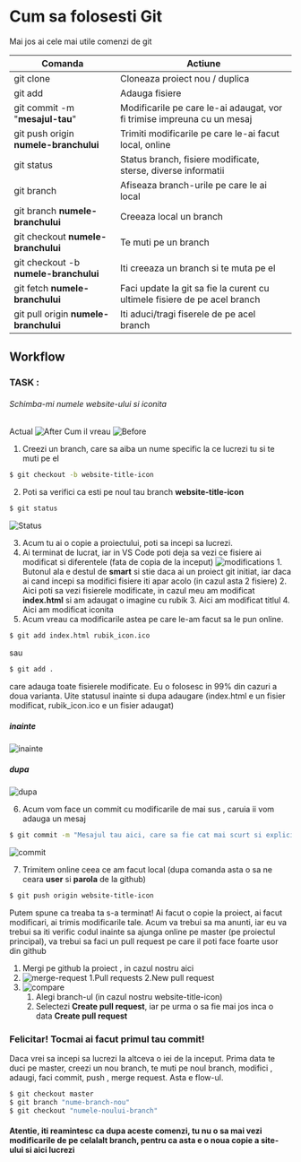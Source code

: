# Cum sa folosesti Git

Mai jos ai cele mai utile comenzi de git

| Comanda                               | Actiune                                                                   |
| ------------------------------------- | ------------------------------------------------------------------------- |
| git clone                             | Cloneaza proiect nou / duplica                                            |
| git add                               | Adauga fisiere                                                            |
| git commit -m "**mesajul-tau**"       | Modificarile pe care le-ai adaugat, vor fi trimise impreuna cu un mesaj   |
| git push origin **numele-branchului** | Trimiti modificarile pe care le-ai facut local, online                    |
| git status                            | Status branch, fisiere modificate, sterse, diverse informatii             |
| git branch                            | Afiseaza branch-urile pe care le ai local                                 |
| git branch **numele-branchului**      | Creeaza local un branch                                                   |
| git checkout **numele-branchului**    | Te muti pe un branch                                                      |
| git checkout -b **numele-branchului** | Iti creeaza un branch si te muta pe el                                    |
| git fetch **numele-branchului**       | Faci update la git sa fie la curent cu ultimele fisiere de pe acel branch |
| git pull origin **numele-branchului** | Iti aduci/tragi fiserele de pe acel branch                                |

## Workflow

### **TASK** :

###### Schimba-mi numele website-ului si iconita

Actual
![After](https://i.ibb.co/prP5KFV/before.png)
Cum il vreau
![Before](https://i.ibb.co/1JGkQ8n/after.png)

1. Creezi un branch, care sa aiba un nume specific la ce lucrezi tu si te muti pe el

```sh
$ git checkout -b website-title-icon
```

2. Poti sa verifici ca esti pe noul tau branch **website-title-icon**

```sh
$ git status
```

![Status](https://i.ibb.co/QHdW4M9/screen-1.png)

3. Acum tu ai o copie a proiectului, poti sa incepi sa lucrezi.
4. Ai terminat de lucrat, iar in VS Code poti deja sa vezi ce fisiere ai modificat si diferentele (fata de copia de la inceput)
   ![modifications](https://i.ibb.co/y4jcQBg/mura-in-gura.png) 1. Butonul ala e destul de **smart** si stie daca ai un proiect git initiat, iar daca ai cand incepi sa modifici fisiere iti apar acolo (in cazul asta 2 fisiere) 2. Aici poti sa vezi fisierele modificate, in cazul meu am modificat **index.html** si am adaugat o imagine cu rubik 3. Aici am modificat titlul 4. Aici am modificat iconita
5. Acum vreau ca modificarile astea pe care le-am facut sa le pun online.

```sh
$ git add index.html rubik_icon.ico
```

sau

```sh
$ git add .
```

care adauga toate fisierele modificate. Eu o folosesc in 99% din cazuri a doua varianta.
Uite statusul inainte si dupa adaugare (index.html e un fisier modificat, rubik_icon.ico e un fisier adaugat)

##### inainte

![inainte](https://i.ibb.co/4PpGSbp/Screenshot-from-2019-09-13-18-18-13.png)

##### dupa

![dupa](https://i.ibb.co/Hn91tw1/Screenshot-from-2019-09-13-18-18-33.png)

6. Acum vom face un commit cu modificarile de mai sus , caruia ii vom adauga un mesaj

```sh
$ git commit -m "Mesajul tau aici, care sa fie cat mai scurt si explicit"
```

![commit](https://i.ibb.co/zJMF6nM/Screenshot-from-2019-09-13-18-21-17.png)

7. Trimitem online ceea ce am facut local (dupa comanda asta o sa ne ceara **user** si **parola** de la github)

```sh
$ git push origin website-title-icon
```

Putem spune ca treaba ta s-a terminat! Ai facut o copie la proiect, ai facut modificari, ai trimis modificarile tale. Acum va trebui sa ma anunti, iar eu va trebui sa iti verific codul inainte sa ajunga online pe master (pe proiectul principal), va trebui sa faci un pull request pe care il poti face foarte usor din github

1. Mergi pe github la proiect , in cazul nostru aici
2. ![merge-request](https://i.ibb.co/PQYVmFs/merge-request.png)
   1.Pull requests
   2.New pull request
3. ![compare](https://i.ibb.co/ZmDtpKm/2019-09-13-18-33.png)
   1. Alegi branch-ul (in cazul nostru website-title-icon)
   2. Selectezi **Create pull request**, iar pe urma o sa fie mai jos inca o data **Create pull request**

### Felicitar! Tocmai ai facut primul tau commit!

Daca vrei sa incepi sa lucrezi la altceva o iei de la inceput. Prima data te duci pe master, creezi un nou branch, te muti pe noul branch, modifici , adaugi, faci commit, push , merge request. Asta e flow-ul.

```sh
$ git checkout master
$ git branch "nume-branch-nou"
$ git checkout "numele-noului-branch"
```

#### Atentie, iti reamintesc ca dupa aceste comenzi, tu nu o sa mai vezi modificarile de pe celalalt branch, pentru ca asta e o noua copie a site-ului si aici lucrezi
